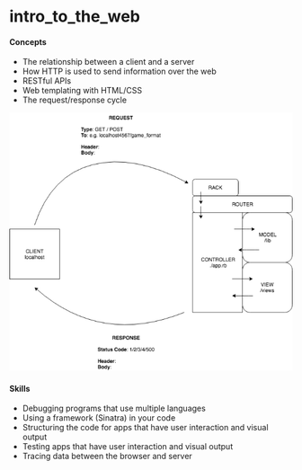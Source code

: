 # intro_to_the_web 

#### Concepts

- The relationship between a client and a server
- How HTTP is used to send information over the web
- RESTful APIs
- Web templating with HTML/CSS
- The request/response cycle

![HTTP Request-Response Cycle](https://github.com/Alastair2D/bookmark_manager/blob/master/images/HTTP%20Request%20Response%20%2B%20MVC.png)


#### Skills

- Debugging programs that use multiple languages
- Using a framework (Sinatra) in your code
- Structuring the code for apps that have user interaction and visual output
- Testing apps that have user interaction and visual output
- Tracing data between the browser and server